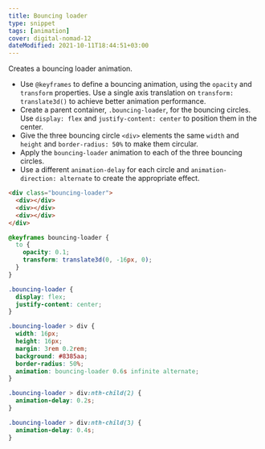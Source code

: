 ```yaml
---
title: Bouncing loader
type: snippet
tags: [animation]
cover: digital-nomad-12
dateModified: 2021-10-11T18:44:51+03:00
---
```


Creates a bouncing loader animation.

- Use `@keyframes` to define a bouncing animation, using the `opacity` and `transform` properties. Use a single axis translation on `transform: translate3d()` to achieve better animation performance.
- Create a parent container, `.bouncing-loader`, for the bouncing circles. Use `display: flex` and `justify-content: center` to position them in the center.
- Give the three bouncing circle `<div>` elements the same `width` and `height` and `border-radius: 50%` to make them circular.
- Apply the `bouncing-loader` animation to each of the three bouncing circles.
- Use a different `animation-delay` for each circle and `animation-direction: alternate` to create the appropriate effect.

```html
<div class="bouncing-loader">
  <div></div>
  <div></div>
  <div></div>
</div>
```

```css
@keyframes bouncing-loader {
  to {
    opacity: 0.1;
    transform: translate3d(0, -16px, 0);
  }
}

.bouncing-loader {
  display: flex;
  justify-content: center;
}

.bouncing-loader > div {
  width: 16px;
  height: 16px;
  margin: 3rem 0.2rem;
  background: #8385aa;
  border-radius: 50%;
  animation: bouncing-loader 0.6s infinite alternate;
}

.bouncing-loader > div:nth-child(2) {
  animation-delay: 0.2s;
}

.bouncing-loader > div:nth-child(3) {
  animation-delay: 0.4s;
}
```
